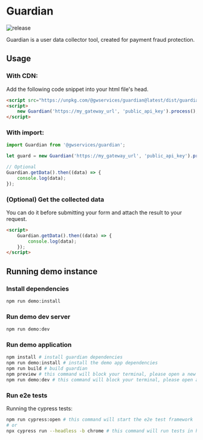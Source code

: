 # Guardian

![release](https://github.com/fluidpay/fluidpay-guardian/actions/workflows/release.yml/badge.svg)

Guardian is a user data collector tool, created for payment fraud protection.

## Usage

### With CDN:

Add the following code snippet into your html file's head.

```html
<script src="https://unpkg.com/@gwservices/guardian@latest/dist/guardian.umd.js"></script>
<script>
    new Guardian('https://my_gateway_url', 'public_api_key').process();
</script>
```

### With import:

```js
import Guardian from '@gwservices/guardian';

let guard = new Guardian('https://my_gateway_url', 'public_api_key').process();

// Optional
Guardian.getData().then((data) => {
    console.log(data);
});
```

### (Optional) Get the collected data

You can do it before submitting your form and attach the result to your request.

```html
<script>
    Guardian.getData().then((data) => {
        console.log(data);
    });
</script>
```

## Running demo instance

### Install dependencies

```sh
npm run demo:install
```

### Run demo dev server

```sh
npm run demo:dev
```

### Run demo application

```sh
npm install # install guardian dependencies
npm run demo:install # install the demo app dependencies
npm run build # build guardian
npm preview # this command will block your terminal, please open a new tab to continue; this command will provide the built guardian files
npm run demo:dev # this command will block your terminal, please open a new tab to continue; this command will run the demo app's development server
```

### Run e2e tests
Running the cypress tests:
```sh
npm run cypress:open # this command will start the e2e test framework
# or
npx cypress run --headless -b chrome # this command will run tests in headless mode
```
